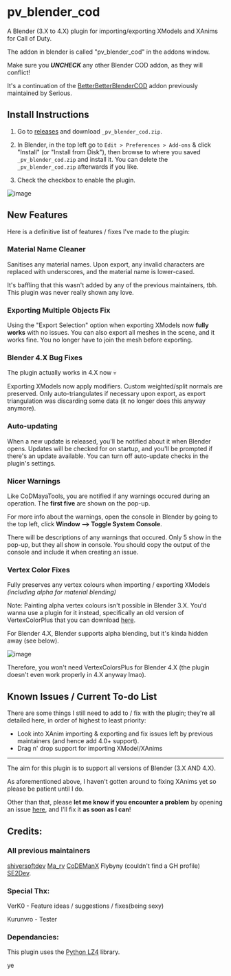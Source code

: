 # pv_blender_cod

A Blender (3.X to 4.X) plugin for importing/exporting XModels and XAnims for Call of Duty.

The addon in blender is called "pv_blender_cod" in the addons window.

Make sure you _**UNCHECK**_ any other Blender COD addon, as they will conflict!

It's a continuation of the [BetterBetterBlenderCOD](https://github.com/shiversoftdev/BetterBetterBlenderCOD) addon previously maintained by Serious.

## Install Instructions

1. Go to [releases](https://github.com/w4133d/pv_blender_cod/releases/latest/) and download `_pv_blender_cod.zip`.

2. In Blender, in the top left go to `Edit > Preferences > Add-ons` & click "Install" (or "Install from Disk"), then browse to where you saved `_pv_blender_cod.zip` and install it.
You can delete the `_pv_blender_cod.zip` afterwards if you like.

3. Check the checkbox to enable the plugin.

![image](https://github.com/user-attachments/assets/a31e249c-231d-4374-8ec1-2e8a5d173849)


## New Features

Here is a definitive list of features / fixes I've made to the plugin:

### Material Name Cleaner
Sanitises any material names. Upon export, any invalid characters are replaced with underscores, and the material name is lower-cased.

It's baffling that this wasn't added by any of the previous maintainers, tbh. This plugin was never really shown any love.


### Exporting Multiple Objects Fix
Using the "Export Selection" option when exporting XModels now **fully works** with no issues. You can also export all meshes in the scene, and it works fine.
You no longer have to join the mesh before exporting.


### Blender 4.X Bug Fixes
The plugin actually works in 4.X now 💀

Exporting XModels now apply modifiers. Custom weighted/split normals are preserved.
Only auto-triangulates if necessary upon export, as export triangulation was discarding some data (it no longer does this anyway anymore).


### Auto-updating
When a new update is released, you'll be notified about it when Blender opens. Updates will be checked for on startup, and you'll be prompted if there's an update available.
You can turn off auto-update checks in the plugin's settings.


### Nicer Warnings
Like CoDMayaTools, you are notified if any warnings occured during an operation.
The **first five** are shown on the pop-up.

For more info about the warnings, open the console in Blender by going to the top left, click **Window --> Toggle System Console**.

There will be descriptions of any warnings that occured. Only 5 show in the pop-up, but they all show in console. 
You should copy the output of the console and include it when creating an issue.


### Vertex Color Fixes
Fully preserves any vertex colours when importing / exporting XModels _(including alpha for material blending)_

Note: Painting alpha vertex colours isn't possible in Blender 3.X. You'd wanna use a plugin for it instead, specifically an old version of VertexColorPlus that you can download [here](https://github.com/oRazeD/VertexColorsPlus/archive/6e4a9fb18e88449487fe1cd631e5c8ec2f7fbaa4.zip).

For Blender 4.X, Blender supports alpha blending, but it's kinda hidden away (see below).

![image](https://github.com/user-attachments/assets/a9be7b96-5df4-4027-ab8e-a52b3bb70fa9)

Therefore, you won't need VertexColorsPlus for Blender 4.X (the plugin doesn't even work properly in 4.X anyway lmao).


## Known Issues / Current To-do List

There are some things I still need to add to / fix with the plugin; they're all detailed here, in order of highest to least priority:

- Look into XAnim importing & exporting and fix issues left by previous maintainers (and hence add 4.0+ support).
- Drag n' drop support for importing XModel/XAnims

---

The aim for this plugin is to support all versions of Blender (3.X AND 4.X).

As aforementioned above, I haven't gotten around to fixing XAnims yet so please be patient until I do.

Other than that, please **let me know if you encounter a problem** by opening an issue [here](https://github.com/w4133d/pv_blender_cod/issues/new/choose), and I'll fix it **as soon as I can**!

## Credits:

### All previous maintainers
[shiversoftdev](https://github.com/shiversoftdev)
[Ma_rv](https://github.com/marv7000/)
[CoDEManX](https://github.com/CoDEmanX)
Flybyny (couldn't find a GH profile)
[SE2Dev](https://github.com/SE2Dev).

### Special Thx:

VerK0 - Feature ideas / suggestions / fixes(being sexy)

Kurunvro - Tester

### Dependancies:

This plugin uses the [Python LZ4](https://pypi.org/project/lz4/) library.

ye
